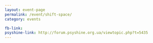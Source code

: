 ```yaml
---
layout: event-page
permalink: /event/shift-space/
category: events

fb-link: 
psyshine-link: http://forum.psyshine.org.ua/viewtopic.php?t=5435
---
```


